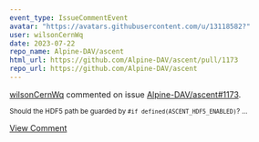 ```yaml
---
event_type: IssueCommentEvent
avatar: "https://avatars.githubusercontent.com/u/13118582?"
user: wilsonCernWq
date: 2023-07-22
repo_name: Alpine-DAV/ascent
html_url: https://github.com/Alpine-DAV/ascent/pull/1173
repo_url: https://github.com/Alpine-DAV/ascent
---
```


<a href='https://github.com/wilsonCernWq' target='_blank'>wilsonCernWq</a> commented on issue <a href='https://github.com/Alpine-DAV/ascent/pull/1173' target='_blank'>Alpine-DAV/ascent#1173</a>.

<small>Should the HDF5 path be guarded by `#if defined(ASCENT_HDF5_ENABLED)`? ...</small>

<a href='https://github.com/Alpine-DAV/ascent/pull/1173' target='_blank'>View Comment</a>